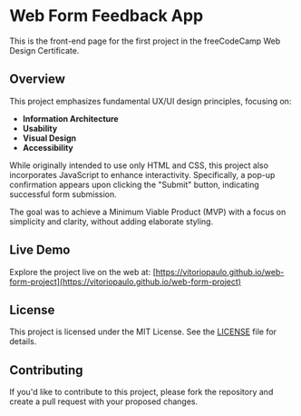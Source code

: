 # Web Form Feedback App

This is the front-end page for the first project in the freeCodeCamp Web Design Certificate.

## Overview

This project emphasizes fundamental UX/UI design principles, focusing on:

- **Information Architecture**
- **Usability**
- **Visual Design**
- **Accessibility**

While originally intended to use only HTML and CSS, this project also incorporates JavaScript to enhance interactivity. Specifically, a pop-up confirmation appears upon clicking the "Submit" button, indicating successful form submission.

The goal was to achieve a Minimum Viable Product (MVP) with a focus on simplicity and clarity, without adding elaborate styling.

## Live Demo

Explore the project live on the web at: [https://vitoriopaulo.github.io/web-form-project](https://vitoriopaulo.github.io/web-form-project)

## License

This project is licensed under the MIT License. See the [LICENSE](LICENSE) file for details.

## Contributing

If you'd like to contribute to this project, please fork the repository and create a pull request with your proposed changes.


